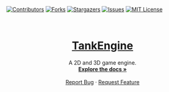 <a id="readme-top"></a>

[![Contributors][contributors-shield]][contributors-url]
[![Forks][forks-shield]][forks-url]
[![Stargazers][stars-shield]][stars-url]
[![Issues][issues-shield]][issues-url]
[![MIT License][license-shield]][license-url]

<!-- MARKDOWN LINKS & IMAGES -->
[contributors-shield]: https://img.shields.io/github/contributors/tankpillow/TankEngine.svg?style=for-the-badge
[contributors-url]: https://github.com/tankpillow/TankEngine/graphs/contributors
[forks-shield]: https://img.shields.io/github/forks/tankpillow/TankEngine.svg?style=for-the-badge
[forks-url]: https://github.com/tankpillow/TankEngine/network/members
[stars-shield]: https://img.shields.io/github/stars/tankpillow/TankEngine.svg?style=for-the-badge
[stars-url]: https://github.com/tankpillow/TankEngine/stargazers
[issues-shield]: https://img.shields.io/github/issues/tankpillow/TankEngine.svg?style=for-the-badge
[issues-url]: https://github.com/tankpillow/TankEngine/issues
[license-shield]: https://img.shields.io/github/license/tankpillow/TankEngine.svg?style=for-the-badge
[license-url]: https://github.com/tankpillow/TankEngine/blob/master/LICENSE.txt

<!-- PROJECT LOGO -->
<br />
<div align="center">
  <a href="https://github.com/tankpillow/TankEngine">
    <h1 align="center">TankEngine</h1>
  </a>
  <p>
    A 2D and 3D game engine.
    <br />
    <a href="https://github.com/tankpillow/TankEngine"><strong>Explore the docs »</strong></a>
    <br />
    <br />
    <a href="https://github.com/tankpillow/TankEngine/issues/new?labels=bug&template=bug-report---.md">Report Bug</a>
    ·
    <a href="https://github.com/tankpillow/TankEngine/issues/new?labels=enhancement&template=feature-request---.md">Request Feature</a>
  </p>
</div>
